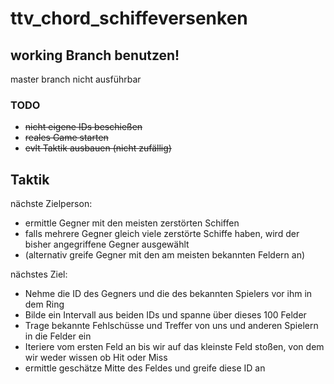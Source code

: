 # ttv_chord_schiffeversenken

## working Branch benutzen!
master branch nicht ausführbar
### TODO
- ~~nicht eigene IDs beschießen~~
- ~~reales Game starten~~
- ~~evlt Taktik ausbauen (nicht zufällig)~~

## Taktik
nächste Zielperson:
- ermittle Gegner mit den meisten zerstörten Schiffen
- falls mehrere Gegner gleich viele zerstörte Schiffe haben, wird der bisher angegriffene Gegner ausgewählt
- (alternativ greife Gegner mit den am meisten bekannten Feldern an)

nächstes Ziel:
- Nehme die ID des Gegners und die des bekannten Spielers vor ihm in dem Ring
- Bilde ein Intervall aus beiden IDs und spanne über dieses 100 Felder
- Trage bekannte Fehlschüsse und Treffer von uns und anderen Spielern in die Felder ein
- Iteriere vom ersten Feld an bis wir auf das kleinste Feld stoßen, von dem wir weder wissen ob Hit oder Miss
- ermittle geschätze Mitte des Feldes und greife diese ID an